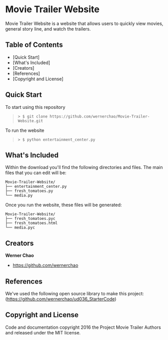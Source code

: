 # Movie Trailer Website

Movie Trailer Website is a website that allows users to quickly 
view movies, general story line, and watch the trailers.

## Table of Contents
- [Quick Start]
- [What's Included]
- [Creators]
- [References]
- [Copyright and License]

## Quick Start

To start using this repository

>  ```> $ git clone https://github.com/wernerchao/Movie-Trailer-Website.git```

To run the website

> ```> $ python entertainment_center.py```

## What's Included

Within the download you'll find the following directories and files. 
The main files that you can edit will be:

```
Movie-Trailer-Website/
├── entertainment_center.py
├── fresh_tomatoes.py
└── media.py 
```

Once you run the website, these files will be generated:

```
Movie-Trailer-Website/
├── fresh_tomatoes.pyc
├── fresh_tomatoes.html
└── media.pyc 
```

## Creators

**Werner Chao**

- <https://github.com/wernerchao>

## References

We've used the following open source library to make this project:
(https://github.com/wernerchao/ud036_StarterCode) 

## Copyright and License

Code and documentation copyright 2016 the Project Movie Trailer
Authors and released under the MIT license.

